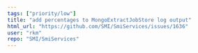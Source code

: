 ```yaml
---
tags: ["priority/low"]
title: "add percentages to MongoExtractJobStore log output"
html_url: "https://github.com/SMI/SmiServices/issues/1636"
user: "rkm"
repo: "SMI/SmiServices"
---
```


